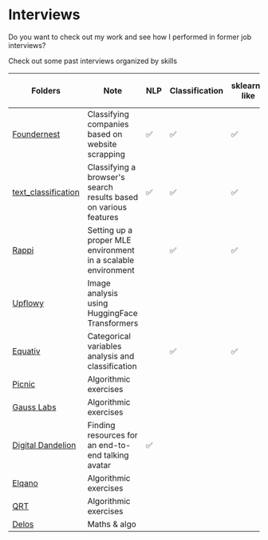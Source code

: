 # Interviews

Do you want to check out my work and see how I performed in former job interviews?

Check out some past interviews organized by skills

| Folders   |  Note | NLP  | Classification | sklearn-like | Repository setup| Core algorithmic Hackerank/Leetcode-like| OOP| CV |
|---|---|---| --- | --- | ---|---|---|---|
| [Foundernest](FounderNest/)   | Classifying companies based on website scrapping  | ✅|✅|✅|||||
| [text_classification](text_classification/)   | Classifying a browser's search results based on various features  | ✅|✅|✅|||✅||
| [Rappi](Rappi/)   | Setting up a proper MLE environment in a scalable environment  | |✅|✅|✅||✅||
| [Upflowy](Upflowy/)   | Image analysis using HuggingFace Transformers  | ||||||✅|
|[Equativ](equativ/)   | Categorical variables analysis and classification  ||✅|✅|||||
|[Picnic](Picnic/)   | Algorithmic exercises  |||||✅|||
|[Gauss Labs](GaussLabs/)   | Algorithmic exercises  |||||✅|||
|[Digital Dandelion](digital%20dandelion/)   | Finding resources for an end-to-end talking avatar  |✅|||✅|||✅|
|[Elqano](elqano/)   | Algorithmic exercises  |||||✅|||
|[QRT](QRT/)   | Algorithmic exercises  |||||✅|||
|[Delos](Delos/Delos.ipynb)   | Maths & algo  |||||✅|||